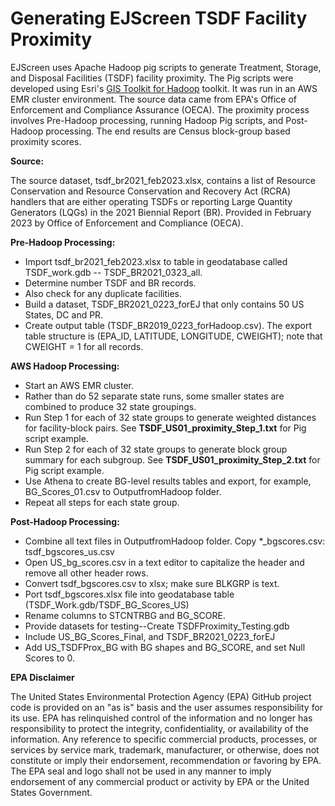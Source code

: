 # **Generating EJScreen TSDF Facility Proximity**

EJScreen uses Apache Hadoop pig scripts to generate Treatment, Storage, and Disposal Facilities (TSDF) facility proximity. The Pig scripts were developed using Esri's [GIS Toolkit for Hadoop](https://esri.github.io/gis-tools-for-hadoop/) toolkit. It was run in an AWS EMR cluster environment. The source data came from EPA's Office of Enforcement and Compliance Assurance (OECA). The proximity process involves Pre-Hadoop processing, running Hadoop Pig scripts, and Post-Hadoop processing. The end results are Census block-group based proximity scores.

**Source:**

The source dataset, tsdf\_br2021\_feb2023.xlsx, contains a list of Resource Conservation and Resource Conservation and Recovery Act (RCRA) handlers that are either operating TSDFs or reporting Large Quantity Generators (LQGs) in the 2021 Biennial Report (BR). Provided in February 2023 by Office of Enforcement and Compliance (OECA).

**Pre-Hadoop Processing:**

- Import tsdf\_br2021\_feb2023.xlsx to table in geodatabase called TSDF\_work.gdb -- TSDF\_BR2021\_0323\_all.
- Determine number TSDF and BR records.
- Also check for any duplicate facilities.
- Build a dataset, TSDF\_BR2021\_0223\_forEJ that only contains 50 US States, DC and PR.
- Create output table (TSDF\_BR2019\_0223\_forHadoop.csv). The export table structure is (EPA\_ID, LATITUDE, LONGITUDE, CWEIGHT); note that CWEIGHT = 1 for all records.

**AWS Hadoop Processing:**

- Start an AWS EMR cluster.
- Rather than do 52 separate state runs, some smaller states are combined to produce 32 state groupings.
- Run Step 1 for each of 32 state groups to generate weighted distances for facility-block pairs. See **TSDF\_US01\_proximity\_Step\_1.txt** for Pig script example.
- Run Step 2 for each of 32 state groups to generate block group summary for each subgroup. See **TSDF\_US01\_proximity\_Step\_2.txt** for Pig script example.
- Use Athena to create BG-level results tables and export, for example, BG\_Scores\_01.csv to OutputfromHadoop folder.
- Repeat all steps for each state group.

**Post-Hadoop Processing:**

- Combine all text files in OutputfromHadoop folder. Copy \*\_bgscores.csv: tsdf\_bgscores\_us.csv
- Open US_bg_scores.csv in a text editor to capitalize the header and remove all other header rows. 
- Convert tsdf\_bgscores.csv to xlsx; make sure BLKGRP is text.
- Port tsdf\_bgscores.xlsx file into geodatabase table (TSDF\_Work.gdb/TSDF\_BG\_Scores\_US)
- Rename columns to STCNTRBG and BG\_SCORE.
- Provide datasets for testing--Create TSDFProximity\_Testing.gdb
- Include US\_BG\_Scores\_Final, and TSDF\_BR2021\_0223\_forEJ
- Add US\_TSDFProx\_BG with BG shapes and BG\_SCORE, and set Null Scores to 0.

**EPA Disclaimer**

The United States Environmental Protection Agency (EPA) GitHub project code is provided on an "as is" basis and the user assumes responsibility for its use. EPA has relinquished control of the information and no longer has responsibility to protect the integrity, confidentiality, or availability of the information. Any reference to specific commercial products, processes, or services by service mark, trademark, manufacturer, or otherwise, does not constitute or imply their endorsement, recommendation or favoring by EPA. The EPA seal and logo shall not be used in any manner to imply endorsement of any commercial product or activity by EPA or the United States Government.
